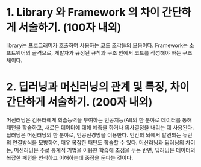 # 1. Library 와 Framework 의 차이 간단하게 서술하기. (100자 내외)
library는 프로그래머가 호출하여 사용하는 코드 조각들의 모음이다. Framework는 소프트웨어의 골격으로, 개발자가 규정된 규칙과 구조 안에서 코드를 작성해야 하는 구조체이다.

# 2. 딥러닝과 머신러닝의 관계 및 특징, 차이 간단하게 서술하기. (200자 내외)
머신러닝은 컴퓨터에게 학습능력을 부여하는 인공지능(AI)의 한 분야로 데이터를 통해 패턴을 학습하고, 새로운 데이터에 대해 예측을 하거나 의사결정을 내리는 데 사용된다.
딥러닝은 머신러닝의 한 분야로, 인공신경망을 이용한다. 인간의 뇌에서 발견되는 뉴런의 연결방식을 모방하여, 매우 복잡한 패턴도 학습할 수 있다.
머신러닝과 딥러닝의 차이는, 머신러닝은 주로 통계적 기법을 이용한 학습에 초점을 두는 반면, 딥러닝은 데이터의 복잡한 패턴을 인식하고 이해하는데 중점을 둔다는 것이다.
